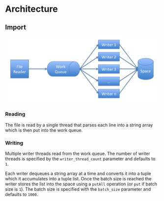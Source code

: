 # Architecture


## Import

![Architecture Diagram](images/architecture.png "Import Process")


### Reading

The file is read by a single thread that parses each line into a string array which is then put into the work queue.


### Writing

Multiple writer threads read from the work queue. The number of writer threads is specified by the `writer_thread_count` parameter and defaults to `1`. 

Each writer dequeues a string array at a time and converts it into a tuple which it accumulates into a tuple list. Once the batch size is reached the writer stores the list into the space using a `putAll` operation (or `put` if batch size is `1`). The batch size is specified with the `batch_size` parameter and  defaults to `1000`. 
